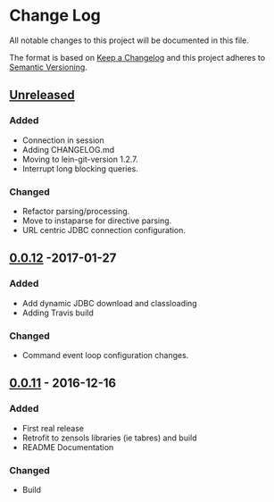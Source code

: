 # Change Log
All notable changes to this project will be documented in this file.

The format is based on [Keep a Changelog](http://keepachangelog.com/)
and this project adheres to [Semantic Versioning](http://semver.org/).


## [Unreleased]

### Added
- Connection in session
- Adding CHANGELOG.md
- Moving to lein-git-version 1.2.7.
- Interrupt long blocking queries.

### Changed
- Refactor parsing/processing.
- Move to instaparse for directive parsing.
- URL centric JDBC connection configuration.


## [0.0.12] -2017-01-27
### Added
- Add dynamic JDBC download and classloading
- Adding Travis build

### Changed
- Command event loop configuration changes.


## [0.0.11] - 2016-12-16
### Added
- First real release
- Retrofit to zensols libraries (ie tabres) and build
- README Documentation

### Changed
- Build


[Unreleased]: https://github.com/plandes/cisql/compare/v0.0.13...HEAD
[0.0.12]: https://github.com/plandes/clj-mkproj/compare/v0.0.12...v0.0.13
[0.0.11]: https://github.com/plandes/clj-mkproj/compare/v0.0.10...v0.0.11
